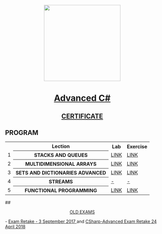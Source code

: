 <p align="center"><img src="http://spaceappschallengebulgaria.eu/sites/default/files/softuni.png" width = 250 /></p>

# <a href=""><p align="center"> Advanced C# <p></a>
## <a href="https://softuni.bg/certificates/details/57991/f8a630f3" ><p align="center"> CERTIFICATE <p></a>

## PROGRAM
<table>
<tr>
  <th></th><th>Lection</th><th>Lab</th><th>Exercise</th>
</tr>
<tr>
  <td>1</td>
  <th>STACKS AND QUEUES</th>
  <td><a href="https://github.com/kallyy7/Advanced-CSharp/tree/master/01.Stacks%20and%20Queues%20-%20Lab" >LINK</a></td>
  <td><a href="https://github.com/kallyy7/Advanced-CSharp/tree/master/01.Stacks%20and%20Queues%20-%20Exercises" >LINK</a></td>
</tr>
<tr>
  <td>2</td>
  <th>MULTIDIMENSIONAL ARRAYS</th>
  <td><a href="https://github.com/kallyy7/Advanced-CSharp/tree/master/02.Multidimensional%20Arrays%20-%20Lab" >LINK</a></td>
  <td><a href="https://github.com/kallyy7/Advanced-CSharp/tree/master/02.Multidimensional%20Arrays%20-%20Exercises" >LINK</a></td>
  <tr>
    <td>3</td>
    <th>SETS AND DICTIONARIES ADVANCED</th>
    <td><a href="" >LINK</a></td>
    <td><a href="" >LINK</a></td>
</tr>
<tr>
    <td>4</td>
    <th>STREAMS</th>
    <td><a href="" >-</a></td>
    <td><a href="" >-</a></td>
</tr>
</tr>
  <tr>
  <td>5</td>
    <th>FUNCTIONAL PROGRAMMING</th>
    <td><a href="https://github.com/kallyy7/Advanced-CSharp/tree/master/03.Functional%20Programming%20-%20Lab" >LINK</a></td>
    <td><a href="https://github.com/kallyy7/Advanced-CSharp/tree/master/03.Functional%20Programming%20-%20Exercises" >LINK</a></td>
</tr>
</table>
## <a href="https://github.com/kallyy7/Advanced-CSharp/tree/master/Old%20Exams"><p align="center"> OLD EXAMS <p></a>
- <a href="https://github.com/kallyy7/Advanced-CSharp/tree/master/Old%20Exams/Exam%20Retake%20-%203%20September%202017" > Exam Retake - 3 September 2017 </a>
and <a href="https://github.com/kallyy7/Advanced-CSharp/tree/master/Old%20Exams/CSharp-Advanced%20Exam%20Retake%2024%20%D0%90pril%202018" > CSharp-Advanced Exam Retake 24 Аpril 2018</a>
